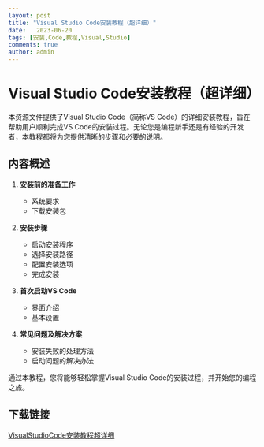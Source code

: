 ```yaml
---
layout: post
title: "Visual Studio Code安装教程（超详细）"
date:   2023-06-20
tags: [安装,Code,教程,Visual,Studio]
comments: true
author: admin
---
```

# Visual Studio Code安装教程（超详细）

本资源文件提供了Visual Studio Code（简称VS Code）的详细安装教程，旨在帮助用户顺利完成VS Code的安装过程。无论您是编程新手还是有经验的开发者，本教程都将为您提供清晰的步骤和必要的说明。

## 内容概述

1. **安装前的准备工作**
   - 系统要求
   - 下载安装包

2. **安装步骤**
   - 启动安装程序
   - 选择安装路径
   - 配置安装选项
   - 完成安装

3. **首次启动VS Code**
   - 界面介绍
   - 基本设置

4. **常见问题及解决方案**
   - 安装失败的处理方法
   - 启动问题的解决办法

通过本教程，您将能够轻松掌握Visual Studio Code的安装过程，并开始您的编程之旅。

## 下载链接

[VisualStudioCode安装教程超详细](https://pan.quark.cn/s/c7faf9d505f2)